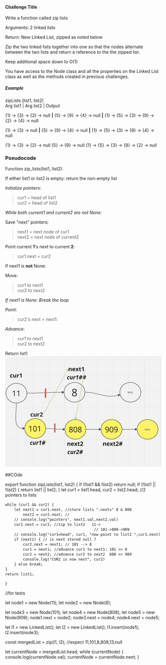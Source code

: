 #### Challenge Title
Write a function called zip lists

Arguments: 2 linked lists

Return: New Linked List, zipped as noted below

Zip the two linked lists together into one so that the nodes alternate between the two lists and return a reference to the the zipped list.

Keep additional space down to O(1)

You have access to the Node class and all the properties on the Linked List class as well as the methods created in previous challenges.

##### Example
zipLists (list1, list2)  
Arg list1                  | Arg list2                     | Output 

{1} -> {3} -> {2} -> null **|** {5} -> {9} -> {4} -> null **|** {1} -> {5} -> {3} -> {9} -> {2} -> {4} -> null  

{1} -> {3} -> null **|** {5} -> {9} -> {4} -> null **|** {1} -> {5} -> {3} -> {9} -> {4} -> null   

{1} -> {3} -> {2} -> null	{5} -> {9} -> null	{1} -> {5} -> {3} -> {9} -> {2} -> null  


[//]: # (Stretch Goal)

[//]: # (Once you’ve achieved a working solution, implement another function that merges two sorted linked lists into a single sorted linked list.)

[//]: # (Check off the actual steps that you completed.)

[//]: # (- [ ] Top-level README “Table of Contents” is updated)

[//]: # (- [ ] README for this challenge is complete)

[//]: # (  - [ ] Summary, Description, Approach & Efficiency, Solution)

[//]: # (  - [ ] Picture of whiteboard)

[//]: # (  - [ ] Link to code)

[//]: # (- [ ] Feature tasks for this challenge are completed)

[//]: # (- [ ] Unit tests written and passing)

[//]: # (  - [ ] “Happy Path” - Expected outcome)

[//]: # (  - [ ] Expected failure)

[//]: # (  - [ ] Edge Case &#40;if applicable/obvious&#41;)

[//]: # (  )
[//]: # (  - Submit your completed work:)

[//]: # (  Copy the link to your open pull request and paste it into the assignment submission field.)

[//]: # (  Leave a description of how long this assignment took you in the comments box.)

[//]: # (  Add any additional comments to your grader about your process or any difficulties you may have had with the assignment.)

[//]: # (  Merge your branch into main, and delete your branch &#40;don’t worry, the PR link will still work&#41;.)

### Pseudocode 

Function zip_lists(list1, list2):

If either list1 or list2 is empty: return the non-empty list

_Initialize pointers:_
>cur1 = head of list1  
cur2 = head of list2

_While both current1 and current2 are not None:_

Save "next" pointers:  
> next1 = next node of cur1  
next2 = next node of current2

Point current **1**'s next to current **2**:

>cur1.next =  cur2

If next1 is **not** None:

Move: 
>cur1 to next1  
cur2 to next2

_If next1 is None:_  _Break the loop_

_Point_:
> cur2's next = next1:

_Advance_:   
>cur1 to next1  
cur2 to next2

Return list1
![zip.png](zip.png)

##COde

export function zipLists(list1, list2) {
if (!list1 && !list2) return null;
if (!list1 || !list2) {
return list1 || list2;
}
let cur1 = list1.head,
cur2 = list2.head; //2 pointers to lists

    while (cur1 && cur2) {
        let next1 = cur1.next, //store lists ".nexts" 8 & 808
            next2 = cur2.next; //
        // console.log("pointers", next1.val,next2.val)
        cur1.next = cur2; //zip to list2   11->
                                            // 101->808->909
        // console.log("cur1=head", cur1, "now point to list2 ",cur1.next)
        if (next1) { // is next stored null ?
            cur2.next = next1; // 101 --> 8
            cur1 = next1; //advance cur1 to next1: 101 >> 8
            cur2 = next2; //advance cur2 to next2  808 >> 909
            console.log("CUR2 is now next", cur2)
        } else break;
    }
    return list1;
}

//for tests

let node1 = new Node(11);
let node2 = new Node(8);

let node3 = new Node(101);
let node4 = new Node(808);
let node5 = new Node(909);
node1.next = node2;
node3.next = node4;
node4.next = node5;

let l1 = new LinkedList();
let l2 = new LinkedList();
l1.insert(node1);
l2.insert(node3);



const mergedList = zip(l1, l2); //expect 11,101,8,808,13,null

let currentNode = mergedList.head;
while (currentNode) {
console.log(currentNode.val);
currentNode = currentNode.next;
}